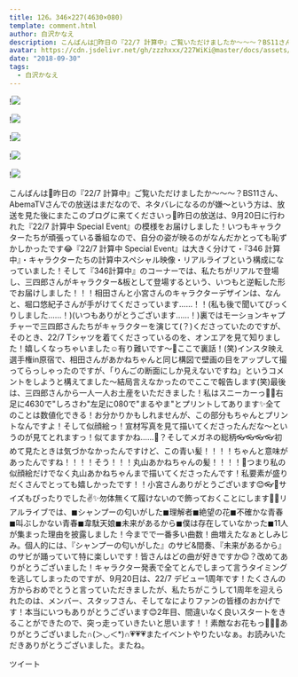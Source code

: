 ```yaml
---
title: 126。346×227(4630×080)
template: comment.html
author: 白沢かなえ
description: こんばんは🌸昨日の『22/7 計算中』ご覧いただけましたか〜〜〜？BS11さん、AbemaTVさんでの放送はまだなので、ネタバレになるのが嫌〜という方は、放送を見た後にまたこのブログに来てくださいっ🌸昨日の放送は、9...
avatar: https://cdn.jsdelivr.net/gh/zzzhxxx/227WiKi@master/docs/assets/photo/avatar/kanae.jpg
date: "2018-09-30"
tags:
  - 白沢かなえ
---
```


!![](https://cdn.jsdelivr.net/gh/227WiKi/227WiKi-image@master/blog-image/kanae-2018-09-30_1.jpg)

!![](https://cdn.jsdelivr.net/gh/227WiKi/227WiKi-image@master/blog-image/kanae-2018-09-30_2.jpg)

!![](https://cdn.jsdelivr.net/gh/227WiKi/227WiKi-image@master/blog-image/kanae-2018-09-30_3.jpg)

!![](https://cdn.jsdelivr.net/gh/227WiKi/227WiKi-image@master/blog-image/kanae-2018-09-30_4.jpg)

!![](https://cdn.jsdelivr.net/gh/227WiKi/227WiKi-image@master/blog-image/kanae-2018-09-30_5.jpg)


こんばんは🌸昨日の『22/7 計算中』ご覧いただけましたか〜〜〜？BS11さん、AbemaTVさんでの放送はまだなので、ネタバレになるのが嫌〜という方は、放送を見た後にまたこのブログに来てくださいっ🌸昨日の放送は、9月20日に行われた『22/7 計算中 Special Event』の模様をお届けしました！いつもキャラクターたちが頑張っている番組なので、自分の姿が映るのがなんだかとっても恥ずかしかったです😂『22/7 計算中 Special Event』は大きく分けて・『346 計算中』・キャラクターたちの計算中スペシャル映像・リアルライブという構成になっていました！そして『346計算中』のコーナーでは、私たちがリアルで登場し、三四郎さんがキャラクター&板として登場するという、いつもと逆転した形でお届けしました！！！相田さんと小宮さんのキャラクターデザインは、なんと、堀口悠紀子さんが手がけてくださっています……！！(私も後で聞いてびっくりしました……！)(いつもありがとうございます……！)裏ではモーションキャプチャーで三四郎さんたちがキャラクターを演じて(？)くださっていたのですが、そのとき、22/7 Tシャツを着てくださっているのを、オンエアを見て知りました！嬉しくなっちゃいました☺️有り難いです〜🌸ここで裏話！(笑)インスタ映え選手権in原宿で、相田さんがあかねちゃんと同じ構図で壁画の目をアップして撮ってらっしゃったのですが、「りんごの断面にしか見えないですね」というコメントをしようと構えてました〜結局言えなかったのでここで報告します(笑)最後は、三四郎さんから一人一人お土産をいただきました！私はスニーカーっ👟🌷右足に4630で"しろさわ"左足に080で"まるやま"とプリントしてあります✨全てのことは数値化できる！お分かりかもしれませんが、この部分もちゃんとプリントなんですよ！そして似顔絵っ！宣材写真を見て描いてくださったんだな〜というのが見てとれますっ！似てますかね……🧐？そしてメガネの総柄👓👓👓👓初めて見たときは気づかなかったんですけど、この青い髪！！！！ちゃんと意味があったんですね！！！！そう！！！丸山あかねちゃんの髪！！！！💙つまり私の似顔絵だけでなく丸山あかねちゃんまで描いてくださったんです！私要素が盛りだくさんでとっても嬉しかったです！！小宮さんありがとうございます😊👓🌷サイズもぴったりでした✌️✨勿体無くて履けないので飾っておくことにします👟✨リアルライブでは、◼︎シャンプーの匂いがした◼︎理解者◼︎絶望の花◼︎不確かな青春◼︎叫ぶしかない青春◼︎韋駄天娘◼︎未来があるから◼︎僕は存在していなかった◼︎11人が集まった理由を披露しました！今までで一番多い曲数！曲増えたなぁとしみじみ。個人的には、『シャンプーの匂いがした』のサビ&間奏、『未来があるから』のサビが踊っていて特に楽しいです！皆さんはどの曲が好きですか😊？改めてありがとうございました！キャラクター発表で全てとんでしまって言うタイミングを逃してしまったのですが、9月20日は、22/7 デビュー1周年です！たくさんの方からおめでとうと言っていただきましたが、私たちがこうして1周年を迎えられたのは、メンバー、スタッフさん、そしてなによりファンの皆様のおかげです！本当にいつもありがとうございます😊2年目、間違いなく良いスタートをきることができたので、突っ走っていきたいと思います！！素敵なお花もっ💐💐💐ありがとうございました∩(＞◡＜*)∩💗💗💗またイベントやりたいなぁ。お読みいただきありがとうございました。またね。


ツイート




